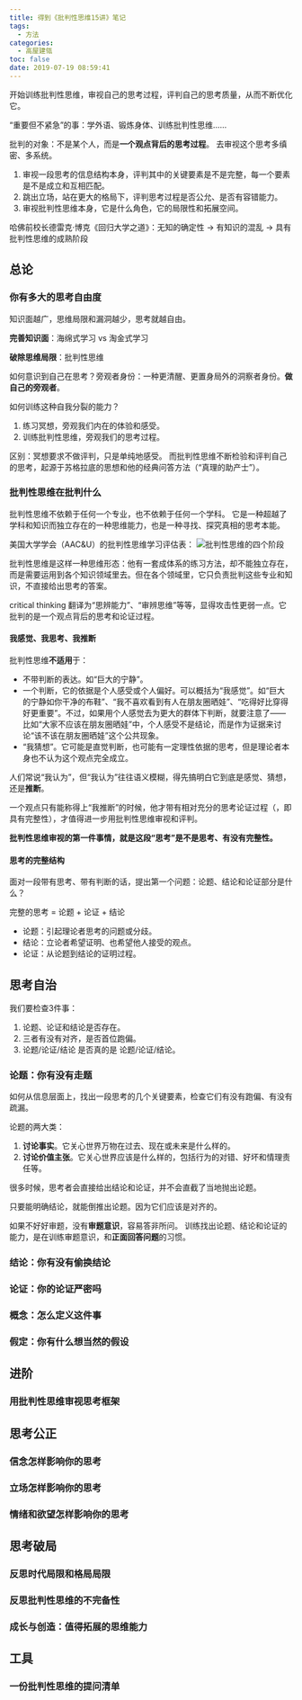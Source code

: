 ```yaml
---
title: 得到《批判性思维15讲》笔记
tags:
  - 方法
categories:
  - 高屋建瓴
toc: false
date: 2019-07-19 08:59:41
---
```


开始训练批判性思维，审视自己的思考过程，评判自己的思考质量，从而不断优化它。

“重要但不紧急”的事：学外语、锻炼身体、训练批判性思维……

<!--more-->

批判的对象：不是某个人，而是**一个观点背后的思考过程**。
去审视这个思考多缜密、多系统。

1. 审视一段思考的信息结构本身，评判其中的关键要素是不是完整，每一个要素是不是成立和互相匹配。
2. 跳出立场，站在更大的格局下，评判思考过程是否公允、是否有容错能力。
3. 审视批判性思维本身，它是什么角色，它的局限性和拓展空间。

哈佛前校长德雷克·博克《回归大学之道》：无知的确定性 → 有知识的混乱 → 具有批判性思维的成熟阶段

## 总论

### 你有多大的思考自由度

知识面越广，思维局限和漏洞越少，思考就越自由。

**完善知识面**：海绵式学习 vs 淘金式学习

**破除思维局限**：批判性思维

如何意识到自己在思考？旁观者身份：一种更清醒、更置身局外的洞察者身份。**做自己的旁观者**。

如何训练这种自我分裂的能力？
1. 练习冥想，旁观我们内在的体验和感受。
2. 训练批判性思维，旁观我们的思考过程。

区别：冥想要求不做评判，只是单纯地感受。
而批判性思维不断检验和评判自己的思考，起源于苏格拉底的思想和他的经典问答方法（“真理的助产士”）。

### 批判性思维在批判什么

批判性思维不依赖于任何一个专业，也不依赖于任何一个学科。
它是一种超越了学科和知识而独立存在的一种思维能力，也是一种寻找、探究真相的思考本能。

美国大学学会（AAC&U）的批判性思维学习评估表：
![批判性思维的四个阶段](http://a1.qpic.cn/psb?/V11Tp57c2B9kPO/t9FINZE*jG3OiBO4huMpS1azzbBM0cSsNT1jR2sMgNY!/m/dFQBAAAAAAAAnull&bo=fAKqEAAAAAARB*Q!&rf=photolist&t=5)

批判性思维是这样一种思维形态：他有一套成体系的练习方法，却不能独立存在，而是需要运用到各个知识领域里去。但在各个领域里，它只负责批判这些专业和知识，不直接给出思考的答案。

critical thinking 翻译为“思辨能力”、“审辨思维”等等，显得攻击性更弱一点。它批判的是一个观点背后的思考和论证过程。

#### 我感觉、我思考、我推断

批判性思维**不适用**于：
- 不带判断的表达。如“巨大的宁静”。
- 一个判断，它的依据是个人感受或个人偏好。可以概括为“我感觉”。如“巨大的宁静如你干净的布鞋”、“我不喜欢看到有人在朋友圈晒娃”、“吃得好比穿得好更重要”。不过，如果用个人感觉去为更大的群体下判断，就要注意了——比如“大家不应该在朋友圈晒娃”中，个人感受不是结论，而是作为证据来讨论“该不该在朋友圈晒娃”这个公共现象。
- “我猜想”。它可能是直觉判断，也可能有一定理性依据的思考，但是理论者本身也不认为这个观点完全成立。

人们常说“我认为”，但“我认为”往往语义模糊，得先搞明白它到底是感觉、猜想，还是**推断**。

一个观点只有能称得上“我推断”的时候，他才带有相对充分的思考论证过程（，即具有完整性），才值得进一步用批判性思维审视和评判。

**批判性思维审视的第一件事情，就是这段“思考”是不是思考、有没有完整性。**

#### 思考的完整结构

面对一段带有思考、带有判断的话，提出第一个问题：论题、结论和论证部分是什么？

完整的思考 = 论题 + 论证 + 结论
- 论题：引起理论者思考的问题或分歧。
- 结论：立论者希望证明、也希望他人接受的观点。
- 论证：从论题到结论的证明过程。

## 思考自治

我们要检查3件事：
1. 论题、论证和结论是否存在。
2. 三者有没有对齐，是否首位跑偏。
3. 论题/论证/结论 是否真的是 论题/论证/结论。

### 论题：你有没有走题

如何从信息层面上，找出一段思考的几个关键要素，检查它们有没有跑偏、有没有疏漏。

论题的两大类：
1. **讨论事实**。它关心世界万物在过去、现在或未来是什么样的。
2. **讨论价值主张**。它关心世界应该是什么样的，包括行为的对错、好坏和情理责任等。

很多时候，思考者会直接给出结论和论证，并不会直截了当地抛出论题。

只要能明确结论，就能倒推出论题。因为它们应该是对齐的。

如果不好好审题，没有**审题意识**，容易答非所问。
训练找出论题、结论和论证的能力，是在训练审题意识，和**正面回答问题**的习惯。

### 结论：你有没有偷换结论

### 论证：你的论证严密吗

### 概念：怎么定义这件事

### 假定：你有什么想当然的假设

## 进阶

### 用批判性思维审视思考框架

## 思考公正

### 信念怎样影响你的思考

### 立场怎样影响你的思考

### 情绪和欲望怎样影响你的思考

## 思考破局

### 反思时代局限和格局局限

### 反思批判性思维的不完备性

### 成长与创造：值得拓展的思维能力

## 工具

### 一份批判性思维的提问清单